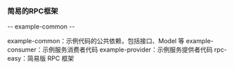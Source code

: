 ### 简易的RPC框架
--  example-common --

example-common：示例代码的公共依赖，包括接口、Model 等
example-consumer：示例服务消费者代码
example-provider：示例服务提供者代码
rpc-easy：简易版 RPC 框架

